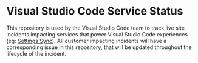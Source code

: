 # Visual Studio Code Service Status

This repository is used by the Visual Studio Code team to track live site incidents impacting services that power Visual Studio Code experiences (eg: [Settings Sync](https://code.visualstudio.com/docs/editor/settings-sync)). All customer impacting incidents will have a corresponding issue in this repository, that will be updated throughout the lifecycle of the incident.

